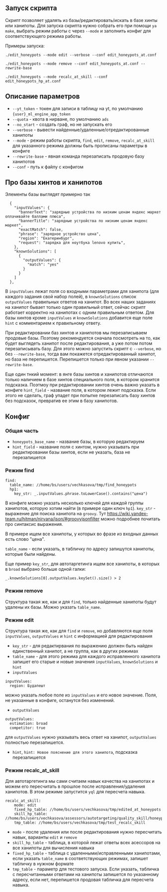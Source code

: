 ## Запуск скрипта
Скрипт позволяет удалять из базы/редактировать/искать в базе хинты или ханипоты. Для запуска скрипта нужно собрать его при помощи `ya make`, выбрать режим работы с через `--mode` и заполнить конфиг для соответствующего режима работы.

Примеры запуска:

`./edit_honeypots --mode edit --verbose --conf edit_honeypots_at.conf`

`./edit_honeypots --mode remove --conf edit_honeypots_at.conf --rewrite-base`

`./edit_honeypots --mode recalc_at_skill --conf edit_honeypots_hp_at.conf`


## Описание параметров
* `--yt_token` - токен для записи в таблицу на yt, по умолчанию `{user}_ml_engine_app_token`
* `--quota` - квота в нирване, по умолчанию `ads`
* `--no_start` - создать граф, но не запускать его
* `--verbose` - вывести найденные/удаленные/отредактированные ханипоты
* `--mode` - режим работы скрипта, `find`, `edit`, `remove`, `recalc_at_skill` для указанного режима должны быть прописаны параметры в конфиге
* `--rewrite-base` - явная команда перезаписать продовую базу ханипотов
* `--conf` - путь к файлу с конфигом

## Про базы хинтов и ханипотов
Элементы базы выглядят примерно так
```
  {
    "inputValues": {
      "bannerText": "зарядные устройства по низким ценам яндекс маркет оплачивайте баллами плюса",
      "bannerTitle": "зарядные устройства по низким ценам яндекс маркет",
      "exactMatch": false,
      "phrase": "зарядное устройство цена",
      "region": "Екатеринбург",
      "request": "зарядка для ноутбука lenovo купить",
    },
    "knownSolutions": [
      {
        "outputValues": {
          "match": "yes"
        }
      }
    ]
  },
```
В `inputValues` лежат поля со входными параметрами для ханипота (для каждого задания свой набор полей), в `knownSolutions` список `outputValues` правильных ответов на ханипот. Во всех наших заданиях на ханипот бывает только один правильный ответ, сейчас скрипт работает корректно на ханипотах с одним правильным ответом. Для базы хинтов кроме `inputValues` и `knownSolutions` добавится еще поле `hint` с комментарием к правильному ответу.

При редактировании баз хинтов и ханипотов мы перезаписываем продовые базы. Поэтому рекомендуется сначала посмотреть на то, как будет выглядеть ханипот после редактирования, а уже потом потом перезаписывать базу. Для этого можно запустить скрипт с `--verbose`, но без `--rewrite-base`, тогда вам покажется отредактированный ханипот, но база не перепишется. Перепишется только при явном указании `--rewrite-base`.

Еще один тнкий момент: в янге базы хинтов и ханипотов отличаются только наличием в базе хинтов специального поля, в котором хранится подсказка. Поэтмоу при редактировании хинтов очень важно указать в конфиге `hint_field` - название поля, в котором лежит подсказка. Если этого не сделать, граф упадет при попытке перезаписать базу хинтов без подсказок, превратив ее этим в базу ханипотов.

## Конфиг

### Общая часть
* `honeypots_base_name` - название базы, в которую редактируем
* `hint_field` - название поля с хинтом, нужно указывать при редактировании базы хинтов, если не указать, база не перезапишется

### Режим find
```
find:
  table_name: //home/bs/users/vechkasova/tmp/find_honeypots
  hp1:
    key_str: _.inputValues.phrase.toLowerCase().contains("цена")
```
В конфиге можно указать несколько ключей для каждой группы ханипотов, которую хотим найти (в примере один ключ `hp1`).
`key_str` - выражение для поиска ханипота на `groovy`. Тут https://wiki.yandex-team.ru/hitman/nirvana/json/#groovyjsonfilter можно подробнее почитать про синтаксис выражения.

В примере ищем все ханипоты, у которых во фразе из входных данных есть слово "цена".

`table_name` - если указать, в табличку по адресу запишутся ханипоты, которые были найдены.

Еще пример `key_str`, для автотаргетинга ищем все ханипоты, в которых в `broad` выбрано больше одной галки:

`_.knownSolutions[0].outputValues.keySet().size() > 2`

### Режим remove
Структура такая же, как и для `find`, только найденные ханипоты будут удалены их базы. Можно указать `table_name`.

### Режим edit
Структура такая же, как для `find` и `remove`, но добавляются еще поля `inputValues`, `outputValues` и `hint` с информацией для редактирования
* `key_str` - для редактирвания по выражению должен быть найден единственный ханипот, а не группа, как в других режимах
* `table_name` - для этого режима для каждого исправленного ханипота запишет его старые и новые значения `inputValues`, `knownSolutions` и `hint`
* `inputValues`
```
inputValues:
  region: Будапешт
```
можно указать любое поле из `inputValues` и его новое значение. Поля, не указанные в конфиге, останутся без изменений.
* `outputValues`
```
outputValues:
  estimation: broad
  competitor: true
```
для `outputValues` нужно указывать весь ответ на ханипот, `outputValues` полностью перезапишется.
* `hint`, `hint: Новое пояснение для этого ханипота`, подсказка перезапишется

### Режим recalc\_at\_skill
Для автотаргетинга мы сами считаем навык качества на ханипотах и можем его пересчитать в прошлое после исправления/удаления ханипотов. В этом режиме запустится `yql` для пересчета навыка.
```
recalc_at_skill:
    mode: edit
    fixed_hp_table: //home/bs/users/vechkasova/tmp/edited_at_honeypots
    skill_hp_table: //home/bs/users/vechkasova/assessors/autotargeting/quality_skill/honeypot_answers
    tmp_table: //home/bs/users/vechkasova/tmp/test_recalc_skill
```
* `mode` - после удаления или после редактирования нужно пересчитать навык, варианты `edit` и `remove`
* `skill_hp_table` - таблица, в которой лежат ответы всех асессоров на все ханипоты для вычисления навыка
* `fixed_hp_table` - таблица с удаленными/исправленными ханипотами, если указать `table_name` в соответствующих режимах, запишет табличку в нужном формате
* `tmp_table` - параметр для тестового запуска. Если указать, табличка с пересчитанными ответами на ханипоты запишется по указанному адресу, если нет, перепишется продовая табличка для пересчета навыка.

